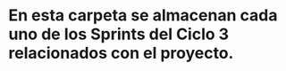 <h1>En esta carpeta se almacenan cada uno de los Sprints del Ciclo 3 relacionados con el proyecto.</h1>
